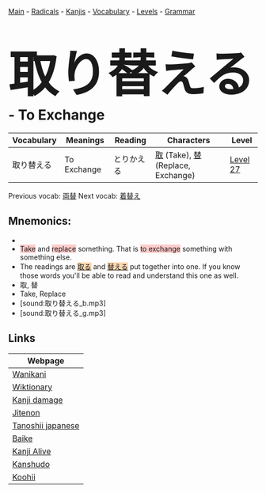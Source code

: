 <style> bigfont {font-size: 100px}</style>
[Main](../README.md) -
[Radicals](../radicals.md) -
[Kanjis](../kanjis.md) -
[Vocabulary](../vocabulary.md) -
[Levels](../levels.md) -
[Grammar](../grammar.md)
# <bigfont> 取り替える</bigfont> - To Exchange 

| Vocabulary | Meanings | Reading | Characters | Level |
| --- | --- | --- | --- | --- |
| 取り替える | To Exchange | とりかえる |  [取](../kanjis/取.md) (Take), [替](../kanjis/替.md) (Replace, Exchange) | [Level 27](../levels/wk_level27.md) |

Previous vocab: [両替](両替.md) Next vocab: [着替え](着替え.md) 

## Mnemonics:

* 
* <span style="background-color:#ffcccb"> Take</span> and <span style="background-color:#ffcccb"> replace</span> something. That is <span style="background-color:#ffcccb"> to exchange</span> something with something else.
* The readings are <span style="background-color:#fed8b1"> [取る](https://jisho.org/search/取る)</span> and <span style="background-color:#fed8b1"> [替える](https://jisho.org/search/替える)</span> put together into one. If you know those words you'll be able to read and understand this one as well.
* 取, 替
* Take, Replace
* [sound:取り替える_b.mp3]
* [sound:取り替える_g.mp3]


## Links 

| Webpage |
| --- |
| [Wanikani          ](https://www.wanikani.com/kanji/取り替える) |
| [Wiktionary        ](https://en.wiktionary.org/wiki/取り替える) |
| [Kanji damage      ](http://www.kanjidamage.com/kanji/search?utf8=✓&q=取り替える) |
| [Jitenon           ](https://jitenon.com/kanji/取り替える) |
| [Tanoshii japanese ](https://www.tanoshiijapanese.com/dictionary/kanji.cfm?k=取り替える) |
| [Baike             ](https://baike.baidu.com/item/取り替える) |
| [Kanji Alive       ](https://app.kanjialive.com/取り替える) |
| [Kanshudo          ](https://www.kanshudo.com/searchmn?q=取り替える) |
| [Koohii            ](https://kanji.koohii.com/study/kanji/取り替える) |
